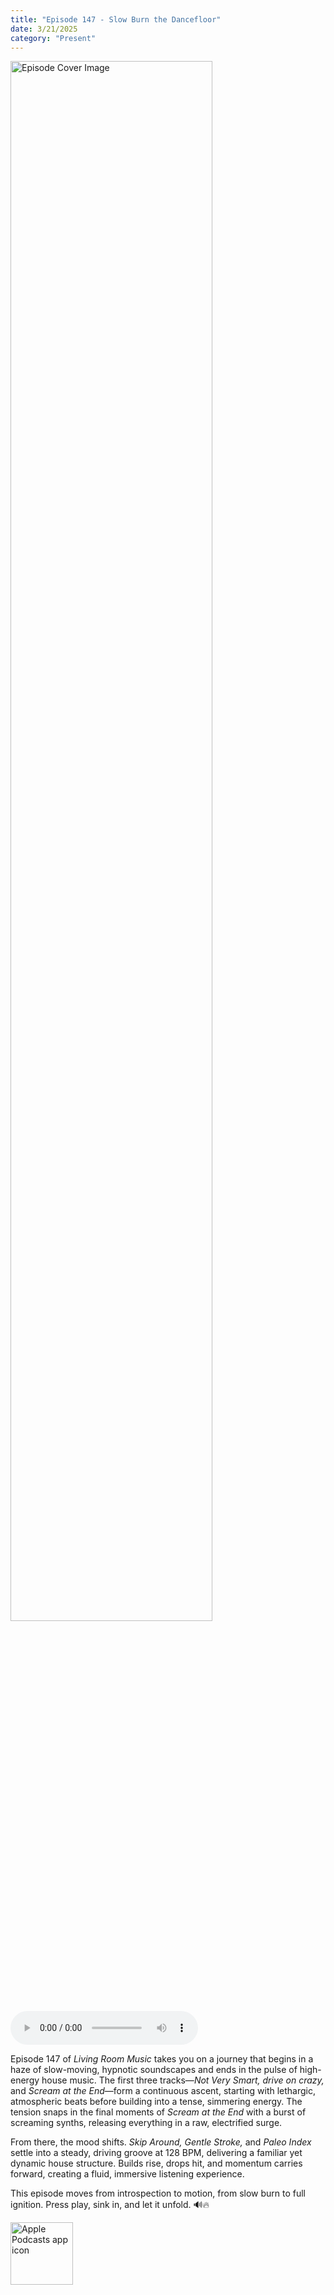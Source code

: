 ```yaml
---
title: "Episode 147 - Slow Burn the Dancefloor"
date: 3/21/2025
category: "Present"
---
```

<img src="https://artwork.captivate.fm/772dd11d-e016-4a14-ace2-985f927aa3a6/ZOSXJCLgfAYHf9Cr62P07jJf.jpg" alt="Episode Cover Image" width=80%/>
<audio controls>
  <source src="https://podcasts.captivate.fm/media/b09ec342-400d-4531-be1e-577edbfebad7/Episode-147.mp3" type="audio/mpeg">
  Your browser does not support the audio element.
</audio>

<p>Episode 147 of <em>Living Room Music</em> takes you on a journey that begins in a haze of slow-moving, hypnotic soundscapes and ends in the pulse of high-energy house music. The first three tracks—<em>Not Very Smart, drive on crazy,</em> and <em>Scream at the End</em>—form a continuous ascent, starting with lethargic, atmospheric beats before building into a tense, simmering energy. The tension snaps in the final moments of <em>Scream at the End</em> with a burst of screaming synths, releasing everything in a raw, electrified surge.</p><p>From there, the mood shifts. <em>Skip Around, Gentle Stroke,</em> and <em>Paleo Index</em> settle into a steady, driving groove at 128 BPM, delivering a familiar yet dynamic house structure. Builds rise, drops hit, and momentum carries forward, creating a fluid, immersive listening experience.</p><p>This episode moves from introspection to motion, from slow burn to full ignition. Press play, sink in, and let it unfold. 🔊🔥</p>

<a href="https://podcasts.apple.com/us/podcast/living-room-music/id1608791560?tscg=30200&itsct=podcast_box_appicon&ls=1&mttnsubad=1608791560" style="display: inline-block;"><img src="https://toolbox.marketingtools.apple.com/api/v2/badges/app-icon-podcasts/standard/en-us" alt="Apple Podcasts app icon" style="width: 100px; height: 100px; vertical-align: middle; object-fit: contain;" /></a>
    